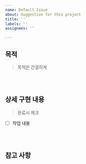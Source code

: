 ```yaml
---
name: Default Issue
about: Suggestion for this project
title: ''
labels: ''
assignees: ''

---
```


## 목적
> 목적은 간결하게

<br><br>
## 상세 구현 내용
> 완료시 체크

- [ ] 작업 내용

<br><br>

## 참고 사항
